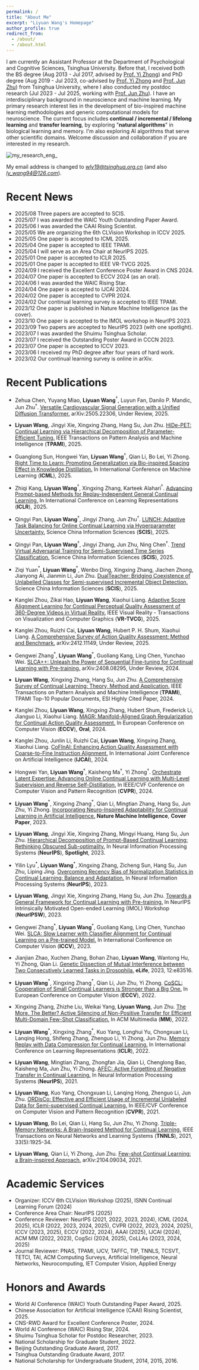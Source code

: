 ```yaml
---
permalink: /
title: "About Me"
excerpt: "Liyuan Wang's Homepage"
author_profile: true
redirect_from: 
  - /about/
  - /about.html
---
```

I am currently an Assistant Professor at the Department of Psychological and Cognitive Sciences, Tsinghua University. Before that, I received both the BS degree (Aug 2013 - Jul 2017, advised by [Prof. Yi Zhong](https://life.tsinghua.edu.cn/lifeen/info/1035/1105.htm)) and PhD degree (Aug 2019 - Jul 2023, co-advised by [Prof. Yi Zhong](https://life.tsinghua.edu.cn/lifeen/info/1035/1105.htm) and [Prof. Jun Zhu](http://ml.cs.tsinghua.edu.cn/~jun/index.shtml)) from Tsinghua University, where I also conducted my postdoc research (Jul 2023 - Jul 2025, working with [Prof. Jun Zhu](http://ml.cs.tsinghua.edu.cn/~jun/index.shtml)). I have an interdisciplinary background in neuroscience and machine learning. My primary research interest lies in the development of bio-inspired machine learning methodologies and generic computational models for neuroscience. The current focus includes **continual / incremental / lifelong learning** and **transfer learning**, by exploring "**natural algorithms**" in biological learning and memory. I'm also exploring AI algorithms that serve other scientific domains. Welcome discussion and collaboration if you are interested in my research.

![my_research_eng_](https://github.com/lywang3081/lywang3081.github.io/assets/53937203/5a65f61f-29ce-4c9a-8cd8-a0b426715068)

My email address is changed to *wly19@tsinghua.org.cn* (and also *ly_wang94@126.com*). 

Recent News
======
* 2025/08  Three papers are accepted to SCIS.
* 2025/07  I was awarded the WAIC Youth Outstanding Paper Award.
* 2025/06  I was awarded the CAAI Rising Scientist.
* 2025/05  We are organizing the 6th CLVision Workshop in ICCV 2025.
* 2025/05  One paper is accepted to ICML 2025.
* 2025/04  One paper is accepted to IEEE TPAMI.
* 2025/04  I will serve as an Area Chair at NeurIPS 2025.
* 2025/01  One paper is accepted to ICLR 2025.
* 2025/01  One paper is accepted to IEEE VR-TVCG 2025.
* 2024/09  I received the Excellent Conference Poster Award in CNS 2024.
* 2024/07  One paper is accepted to ECCV 2024 (as an oral).
* 2024/06  I was awarded the WAIC Rising Star.
* 2024/04  One paper is accepted to IJCAI 2024.
* 2024/02  One paper is accepted to CVPR 2024.
* 2024/02  Our continual learning survey is accepted to IEEE TPAMI.
* 2023/12  One paper is published in Nature Machine Intelligence (as the cover).
* 2023/10  One paper is accepted to the IMOL workshop in NeurIPS 2023.
* 2023/09  Two papers are accepted to NeurIPS 2023 (with one spotlight).
* 2023/07  I was awarded the Shuimu Tsinghua Scholar.
* 2023/07  I received the Outstanding Poster Award in CCCN 2023.
* 2023/07  One paper is accepted to ICCV 2023.
* 2023/06  I received my PhD degree after four years of hard work.
* 2023/02  Our continual learning survey is online in arXiv.


Recent Publications
======

* Zehua Chen, Yuyang Miao, **Liyuan Wang**$^{\dagger}$, Luyun Fan, Danilo P. Mandic, Jun Zhu$^{\dagger}$. [Versatile Cardiovascular Signal Generation with a Unified Diffusion Transformer.](https://arxiv.org/abs/2505.22306) arXiv:2505.22306, Under Review, 2025.

* **Liyuan Wang**, Jingyi Xie, Xingxing Zhang, Hang Su, Jun Zhu. [HiDe-PET: Continual Learning via Hierarchical Decomposition of Parameter-Efficient Tuning.](https://arxiv.org/abs/2407.05229) IEEE Transactions on Pattern Analysis and Machine Intelligence (**TPAMI**), 2025.

* Guanglong Sun, Hongwei Yan, **Liyuan Wang**$^{\dagger}$, Qian Li, Bo Lei, Yi Zhong. [Right Time to Learn: Promoting Generalization via Bio-inspired Spacing Effect in Knowledge Distillation.](https://arxiv.org/abs/2502.06192) In International Conference on Machine Learning (**ICML**), 2025.

* Zhiqi Kang, **Liyuan Wang**$^{\dagger}$, Xingxing Zhang, Karteek Alahari$^{\dagger}$. [Advancing Prompt-based Methods for Replay-Independent General Continual Learning.](https://openreview.net/forum?id=V6uxd8MEqw) In International Conference on Learning Representations (**ICLR**), 2025.

* Qingyi Pan, **Liyuan Wang**$^{\dagger}$, Jingyi Zhang, Jun Zhu$^{\dagger}$. [LUNCH: Adaptive Task Balancing for Online Continual Learning via Hyperparameter Uncertainty.]() Science China Information Sciences (**SCIS**), 2025.

* Qingyi Pan, **Liyuan Wang**$^{\dagger}$, Jingyi Zhang, Jun Zhu, Ning Chen$^{\dagger}$. [Trend Virtual Adversarial Training for Semi-Supervised Time Series Classification.]() Science China Information Sciences (**SCIS**), 2025.

* Ziqi Yuan$^{\ast}$, **Liyuan Wang**$^{\ast}$, Wenbo Ding, Xingxing Zhang, Jiachen Zhong, Jianyong Ai, Jianmin Li, Jun Zhu. [DualTeacher: Bridging Coexistence of Unlabelled Classes for Semi-supervised Incremental Object Detection.](https://arxiv.org/abs/2401.05362) Science China Information Sciences (**SCIS**), 2025.

* Kanglei Zhou, Zikai Hao, **Liyuan Wang**, Xiaohui Liang. [Adaptive Score Alignment Learning for Continual Perceptual Quality Assessment of 360-Degree Videos in Virtual Reality.]() IEEE Visual Reality - Transactions on Visualization and Computer Graphics (**VR-TVCG**), 2025.

* Kanglei Zhou, Ruizhi Cai, **Liyuan Wang**, Hubert P. H. Shum, Xiaohui Liang. [A Comprehensive Survey of Action Quality Assessment: Method and Benchmark.](https://arxiv.org/abs/2412.11149) arXiv:2412.11149, Under Review, 2025.

* Gengwei Zhang$^{\ast}$, **Liyuan Wang**$^{\ast}$, Guoliang Kang, Ling Chen, Yunchao Wei. [SLCA++: Unleash the Power of Sequential Fine-tuning for Continual Learning with Pre-training.](https://arxiv.org/abs/2408.08295) arXiv:2408.08295, Under Review, 2024.

* **Liyuan Wang**, Xingxing Zhang, Hang Su, Jun Zhu. [A Comprehensive Survey of Continual Learning: Theory, Method and Application.](https://arxiv.org/abs/2302.00487) IEEE Transactions on Pattern Analysis and Machine Intelligence (**TPAMI**), TPAMI Top-10 Popular Documents, ESI Highly Cited Paper, 2024.

* Kanglei Zhou, **Liyuan Wang**, Xingxing Zhang, Hubert Shum, Frederick Li, Jianguo Li, Xiaohui Liang. [MAGR: Manifold-Aligned Graph Regularization for Continual Action Quality Assessment.](https://arxiv.org/abs/2403.04398) In European Conference on Computer Vision (**ECCV**), **Oral**, 2024.

* Kanglei Zhou, Junlin Li, Ruizhi Cai, **Liyuan Wang**, Xingxing Zhang, Xiaohui Liang. [CoFInAl: Enhancing Action Quality Assessment with Coarse-to-Fine Instruction Alignment.](https://arxiv.org/abs/2404.13999) In International Joint Conference on Artificial Intelligence (**IJCAI**), 2024.

* Hongwei Yan, **Liyuan Wang**$^{\dagger}$, Kaisheng Ma$^{\dagger}$, Yi Zhong$^{\dagger}$. [Orchestrate Latent Expertise: Advancing Online Continual Learning with Multi-Level Supervision and Reverse Self-Distillation.](https://arxiv.org/abs/2404.00417) In IEEE/CVF Conference on Computer Vision and Pattern Recognition (**CVPR**), 2024.
  
* **Liyuan Wang**$^{\ast}$, Xingxing Zhang$^{\ast}$, Qian Li, Mingtian Zhang, Hang Su, Jun Zhu, Yi Zhong. [Incorporating Neuro-Inspired Adaptability for Continual Learning in Artificial Intelligence.](https://www.nature.com/articles/s42256-023-00747-w) **Nature Machine Intelligence**, **Cover Paper**, 2023.

* **Liyuan Wang**, Jingyi Xie, Xingxing Zhang, Mingyi Huang, Hang Su, Jun Zhu. [Hierarchical Decomposition of Prompt-Based Continual Learning: Rethinking Obscured Sub-optimality.](https://arxiv.org/abs/2310.07234) In Neural Information Processing Systems (**NeurIPS**), **Spotlight**, 2023.

* Yilin Lyu$^{\ast}$, **Liyuan Wang**$^{\ast}$, Xingxing Zhang, Zicheng Sun, Hang Su, Jun Zhu, Liping Jing. [Overcoming Recency Bias of Normalization Statistics in Continual Learning: Balance and Adaptation.](https://arxiv.org/abs/2310.08855) In Neural Information Processing Systems (**NeurIPS**), 2023.

* **Liyuan Wang**, Jingyi Xie, Xingxing Zhang, Hang Su, Jun Zhu. [Towards a General Framework for Continual Learning with Pre-training.]() In NeurIPS Intrinsically Motivated Open-ended Learning (IMOL) Workshop (**NeurIPSW**), 2023.

* Gengwei Zhang$^{\ast}$, **Liyuan Wang**$^{\ast}$, Guoliang Kang, Ling Chen, Yunchao Wei. [SLCA: Slow Learner with Classifier Alignment for Continual Learning on a Pre-trained Model.](https://arxiv.org/abs/2303.05118) In International Conference on Computer Vision (**ICCV**), 2023.

* Jianjian Zhao, Xuchen Zhang, Bohan Zhao, **Liyuan Wang**, Wantong Hu, Yi Zhong, Qian Li. [Genetic Dissection of Mutual Interference between Two Consecutively Learned Tasks in Drosophila.](https://www.biorxiv.org/content/10.1101/2022.10.18.512721.abstract) **eLife**, 2023, 12:e83516.

* **Liyuan Wang**$^{\ast}$, Xingxing Zhang$^{\ast}$, Qian Li, Jun Zhu, Yi Zhong. [CoSCL: Cooperation of Small Continual Learners is Stronger than a Big One.](https://arxiv.org/abs/2207.06543) In European Conference on Computer Vision (**ECCV**), 2022.
 
* Xingxing Zhang, Zhizhe Liu, Weikai Yang, **Liyuan Wang**, Jun Zhu. [The More, The Better? Active Silencing of Non-Positive Transfer for Efficient Multi-Domain Few-Shot Classification.](https://repo.vicayang.cc/The_More_The_Better/The_More_The_Better.pdf) In ACM Multimedia (**MM**), 2022.
  
* **Liyuan Wang**$^{\ast}$, Xingxing Zhang$^{\ast}$, Kuo Yang, Longhui Yu, Chongxuan Li, Lanqing Hong, Shifeng Zhang, Zhenguo Li, Yi Zhong, Jun Zhu. [Memory Replay with Data Compression for Continual Learning.](https://openreview.net/pdf?id=a7H7OucbWaU) In International Conference on Learning Representations (**ICLR**), 2022.

* **Liyuan Wang**, Mingtian Zhang, Zhongfan Jia, Qian Li, Chenglong Bao, Kaisheng Ma, Jun Zhu, Yi Zhong. [AFEC: Active Forgetting of Negative Transfer in Continual Learning.](https://papers.nips.cc/paper/2021/hash/bc6dc48b743dc5d013b1abaebd2faed2-Abstract.html) In Neural Information Processing Systems (**NeurIPS**), 2021.
  
* **Liyuan Wang**, Kuo Yang, Chongxuan Li, Lanqing Hong, Zhenguo Li, Jun Zhu. [ORDisCo: Effective and Efficient Usage of Incremental Unlabeled Data for Semi-supervised Continual Learning.](https://openaccess.thecvf.com/content/CVPR2021/html/Wang_ORDisCo_Effective_and_Efficient_Usage_of_Incremental_Unlabeled_Data_for_CVPR_2021_paper.html) In IEEE/CVF Conference on Computer Vision and Pattern Recognition (**CVPR**), 2021.

* **Liyuan Wang**, Bo Lei, Qian Li, Hang Su, Jun Zhu, Yi Zhong. [Triple-Memory Networks: A Brain-Inspired Method for Continual Learning.](https://ieeexplore.ieee.org/document/9540230) IEEE Transactions on Neural Networks and Learning Systems (**TNNLS**), 2021, 33(5):1925-34.

* **Liyuan Wang**, Qian Li, Yi Zhong, Jun Zhu. [Few-shot Continual Learning: a Brain-inspired Approach.](https://arxiv.org/abs/2104.09034) arXiv:2104.09034, 2021.
    
    
Academic Services
======
* Organizer: ICCV 6th CLVision Workshop (2025), ISNN Continual Learning Forum (2024)
* Conference Area Chair: NeurIPS (2025)
* Conference Reviewer: NeurIPS (2021, 2022, 2023, 2024), ICML (2024, 2025), ICLR (2022, 2023, 2024, 2025), CVPR (2022, 2023, 2024, 2025), ICCV (2023, 2025), ECCV (2022, 2024), AAAI (2025), IJCAI (2024), ACM MM (2022, 2023), CogSci (2024, 2025), CoLLAs (2023, 2024, 2025)
* Journal Reviewer: PNAS, TPAMI, IJCV, TAFFC, TIP, TNNLS, TCSVT, TETCI, TAI, ACM Computing Surveys, Artificial Intelligence, Neural Networks, Neurocomputing, IET Computer Vision, Applied Energy



Honors and Awards
======
* World AI Conference (WAIC) Youth Outstanding Paper Award, 2025.
* Chinese Association for Artificial Intelligence (CAAI) Rising Scientist, 2025.
* CNS-RWD Award for Excellent Conference Poster, 2024.
* World AI Conference (WAIC) Rising Star, 2024.
* Shuimu Tsinghua Scholar for Postdoc Researcher, 2023.
* National Scholarship for Graduate Student, 2022.
* Beijing Outstanding Graduate Award, 2017.
* Tsinghua Outstanding Graduate Award, 2017.
* National Scholarship for Undergraduate Student, 2014, 2015, 2016.

  
